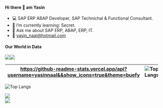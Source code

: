 #### Hi there 👋 am Yasin

- :computer: SAP ERP ABAP Developer, SAP Technichal & Functional Consultant.
- :rocket: I’m currently learning: Secret.
- 💬 Ask me about SAP ERP, ABAP, ERP, IT.
- :email: yasin_naal@hotmail.com
#### Our World in Data
<img src="https://github-readme-stats.vercel.app/api?username=yasinnaal&&show_icons=true&theme=buefy"><img src="https://github-readme-stats.vercel.app/api/top-langs/?username=yasinnaal&layout=compact">


|https://github-readme-stats.vercel.app/api?username=yasinnaal&&show_icons=true&theme=buefy|![Top Langs](https://github-readme-stats.vercel.app/api/top-langs/?username=yasinnaal&layout=compact)|
|---|---|

![Top Langs](https://github-readme-stats.vercel.app/api/top-langs/?username=yasinnaal&layout=compact)


<a href="https://people.sap.com/yasin.n#overview" rel="nofollow">
<img src="https://devrel-tools-prod-scn-badges-srv.cfapps.eu10.hana.ondemand.com/activity/yasin.n?png=true" /> </a>
<br>
<a href="https://people.sap.com/yasin.n#overview" rel="nofollow">
<img src="https://devrel-tools-prod-scn-badges-srv.cfapps.eu10.hana.ondemand.com/showcaseBadges/yasin.n?png=true" /> </a>
